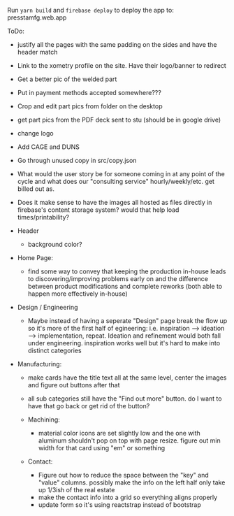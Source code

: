 Run `yarn build` and `firebase deploy` to deploy the app to: presstamfg.web.app

ToDo:
- justify all the pages with the same padding on the sides and have the header match
- Link to the xometry profile on the site. Have their logo/banner to redirect
- Get a better pic of the welded part
- Put in payment methods accepted somewhere???
- Crop and edit part pics from folder on the desktop
- get part pics from the PDF deck sent to stu (should be in google drive)
- change logo
- Add CAGE and DUNS
- Go through unused copy in src/copy.json
- What would the user story be for someone coming in at any point of the cycle and what does our "consulting service" hourly/weekly/etc. get billed out as.
- Does it make sense to have the images all hosted as files directly in firebase's content storage system? would that help load times/printability?

- Header
  - background color?

- Home Page:
  - find some way to convey that keeping the production in-house leads to discovering/improving problems early on and the difference between product modifications and complete reworks (both able to happen more effectively in-house)

- Design / Engineering
  - Maybe instead of having a seperate "Design" page break the flow up so it's more of the first half of egineering: i.e. inspiration --> ideation --> implementation, repeat. Ideation and refinement would both fall under engineering. inspiration works well but it's hard to make into distinct categories

- Manufacturing:
  - make cards have the title text all at the same level, center the images and figure out buttons after that
  - all sub categories still have the "Find out more" button. do I want to have that go back or get rid of the button?
  - Machining:
    - material color icons are set slightly low and the one with aluminum shouldn't pop on top with page resize. figure out min width for that card using "em" or something

  - Contact:
    - Figure out how to reduce the space between the "key" and "value" columns. possibly make the info on the left half only take up 1/3ish of the real estate
    - make the contact info into a grid so everything aligns properly
    - update form so it's using reactstrap instead of bootstrap